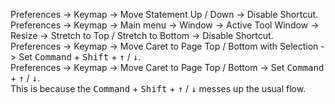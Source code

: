 Preferences -> Keymap -> Move Statement Up / Down -> Disable Shortcut.  
Preferences -> Keymap -> Main menu -> Window -> Active Tool Window -> Resize -> Stretch to Top / Stretch to Bottom -> Disable Shortcut.  
Preferences -> Keymap -> Move Caret to Page Top / Bottom with Selection -> Set <kbd>Command</kbd> + <kbd>Shift</kbd> + <kbd>↑</kbd> / <kbd>↓</kbd>.  
Preferences -> Keymap -> Move Caret to Page Top / Bottom -> Set <kbd>Command</kbd> + <kbd>↑</kbd> / <kbd>↓</kbd>.  
This is because the <kbd>Command</kbd> + <kbd>Shift</kbd> + <kbd>↑</kbd> / <kbd>↓</kbd> messes up the usual flow.  
